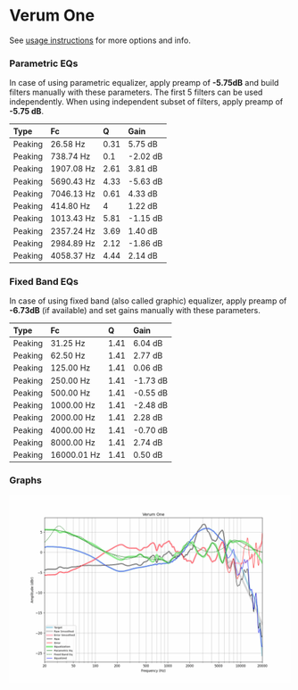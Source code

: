 # Verum One
See [usage instructions](https://github.com/jaakkopasanen/AutoEq#usage) for more options and info.

### Parametric EQs
In case of using parametric equalizer, apply preamp of **-5.75dB** and build filters manually
with these parameters. The first 5 filters can be used independently.
When using independent subset of filters, apply preamp of **-5.75 dB**.

| Type    | Fc         |    Q | Gain     |
|:--------|:-----------|:-----|:---------|
| Peaking | 26.58 Hz   | 0.31 | 5.75 dB  |
| Peaking | 738.74 Hz  | 0.1  | -2.02 dB |
| Peaking | 1907.08 Hz | 2.61 | 3.81 dB  |
| Peaking | 5690.43 Hz | 4.33 | -5.63 dB |
| Peaking | 7046.13 Hz | 0.61 | 4.33 dB  |
| Peaking | 414.80 Hz  | 4    | 1.22 dB  |
| Peaking | 1013.43 Hz | 5.81 | -1.15 dB |
| Peaking | 2357.24 Hz | 3.69 | 1.40 dB  |
| Peaking | 2984.89 Hz | 2.12 | -1.86 dB |
| Peaking | 4058.37 Hz | 4.44 | 2.14 dB  |

### Fixed Band EQs
In case of using fixed band (also called graphic) equalizer, apply preamp of **-6.73dB**
(if available) and set gains manually with these parameters.

| Type    | Fc          |    Q | Gain     |
|:--------|:------------|:-----|:---------|
| Peaking | 31.25 Hz    | 1.41 | 6.04 dB  |
| Peaking | 62.50 Hz    | 1.41 | 2.77 dB  |
| Peaking | 125.00 Hz   | 1.41 | 0.06 dB  |
| Peaking | 250.00 Hz   | 1.41 | -1.73 dB |
| Peaking | 500.00 Hz   | 1.41 | -0.55 dB |
| Peaking | 1000.00 Hz  | 1.41 | -2.48 dB |
| Peaking | 2000.00 Hz  | 1.41 | 2.28 dB  |
| Peaking | 4000.00 Hz  | 1.41 | -0.70 dB |
| Peaking | 8000.00 Hz  | 1.41 | 2.74 dB  |
| Peaking | 16000.01 Hz | 1.41 | 0.50 dB  |

### Graphs
![](./Verum%20One.png)